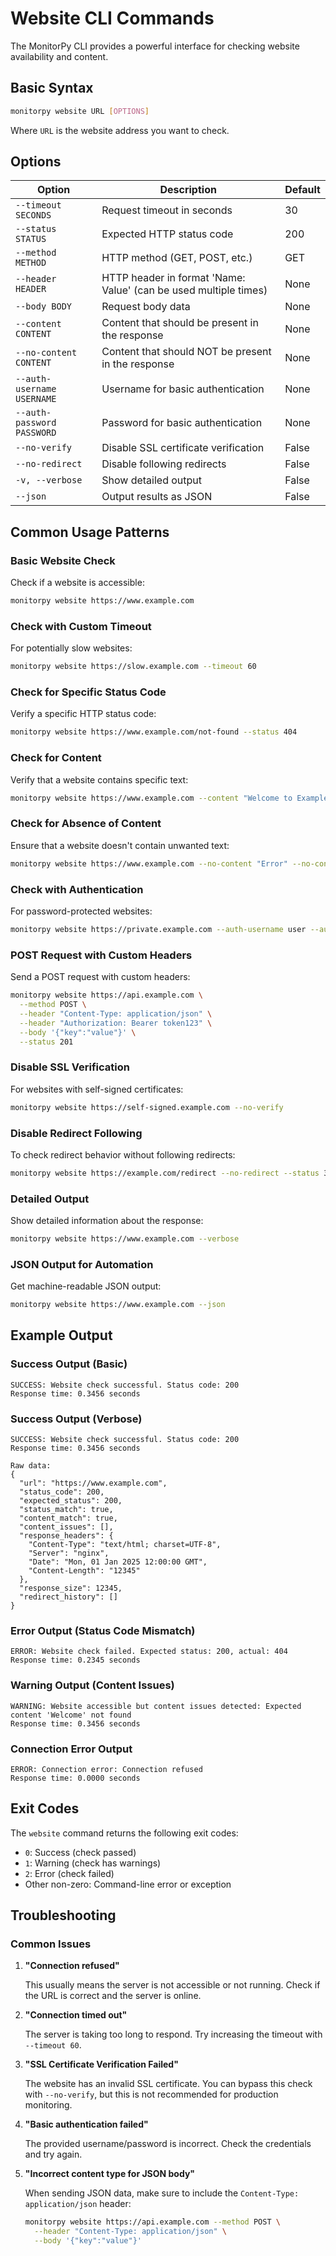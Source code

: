 # Website CLI Commands

The MonitorPy CLI provides a powerful interface for checking website availability and content.

## Basic Syntax

```bash
monitorpy website URL [OPTIONS]
```

Where `URL` is the website address you want to check.

## Options

| Option | Description | Default |
|--------|-------------|---------|
| `--timeout SECONDS` | Request timeout in seconds | 30 |
| `--status STATUS` | Expected HTTP status code | 200 |
| `--method METHOD` | HTTP method (GET, POST, etc.) | GET |
| `--header HEADER` | HTTP header in format 'Name: Value' (can be used multiple times) | None |
| `--body BODY` | Request body data | None |
| `--content CONTENT` | Content that should be present in the response | None |
| `--no-content CONTENT` | Content that should NOT be present in the response | None |
| `--auth-username USERNAME` | Username for basic authentication | None |
| `--auth-password PASSWORD` | Password for basic authentication | None |
| `--no-verify` | Disable SSL certificate verification | False |
| `--no-redirect` | Disable following redirects | False |
| `-v, --verbose` | Show detailed output | False |
| `--json` | Output results as JSON | False |

## Common Usage Patterns

### Basic Website Check

Check if a website is accessible:

```bash
monitorpy website https://www.example.com
```

### Check with Custom Timeout

For potentially slow websites:

```bash
monitorpy website https://slow.example.com --timeout 60
```

### Check for Specific Status Code

Verify a specific HTTP status code:

```bash
monitorpy website https://www.example.com/not-found --status 404
```

### Check for Content

Verify that a website contains specific text:

```bash
monitorpy website https://www.example.com --content "Welcome to Example"
```

### Check for Absence of Content

Ensure that a website doesn't contain unwanted text:

```bash
monitorpy website https://www.example.com --no-content "Error" --no-content "Page not found"
```

### Check with Authentication

For password-protected websites:

```bash
monitorpy website https://private.example.com --auth-username user --auth-password pass
```

### POST Request with Custom Headers

Send a POST request with custom headers:

```bash
monitorpy website https://api.example.com \
  --method POST \
  --header "Content-Type: application/json" \
  --header "Authorization: Bearer token123" \
  --body '{"key":"value"}' \
  --status 201
```

### Disable SSL Verification

For websites with self-signed certificates:

```bash
monitorpy website https://self-signed.example.com --no-verify
```

### Disable Redirect Following

To check redirect behavior without following redirects:

```bash
monitorpy website https://example.com/redirect --no-redirect --status 302
```

### Detailed Output

Show detailed information about the response:

```bash
monitorpy website https://www.example.com --verbose
```

### JSON Output for Automation

Get machine-readable JSON output:

```bash
monitorpy website https://www.example.com --json
```

## Example Output

### Success Output (Basic)

```
SUCCESS: Website check successful. Status code: 200
Response time: 0.3456 seconds
```

### Success Output (Verbose)

```
SUCCESS: Website check successful. Status code: 200
Response time: 0.3456 seconds

Raw data:
{
  "url": "https://www.example.com",
  "status_code": 200,
  "expected_status": 200,
  "status_match": true,
  "content_match": true,
  "content_issues": [],
  "response_headers": {
    "Content-Type": "text/html; charset=UTF-8",
    "Server": "nginx",
    "Date": "Mon, 01 Jan 2025 12:00:00 GMT",
    "Content-Length": "12345"
  },
  "response_size": 12345,
  "redirect_history": []
}
```

### Error Output (Status Code Mismatch)

```
ERROR: Website check failed. Expected status: 200, actual: 404
Response time: 0.2345 seconds
```

### Warning Output (Content Issues)

```
WARNING: Website accessible but content issues detected: Expected content 'Welcome' not found
Response time: 0.3456 seconds
```

### Connection Error Output

```
ERROR: Connection error: Connection refused
Response time: 0.0000 seconds
```

## Exit Codes

The `website` command returns the following exit codes:

- `0`: Success (check passed)
- `1`: Warning (check has warnings)
- `2`: Error (check failed)
- Other non-zero: Command-line error or exception

## Troubleshooting

### Common Issues

1. **"Connection refused"**
   
   This usually means the server is not accessible or not running. Check if the URL is correct and the server is online.

2. **"Connection timed out"**
   
   The server is taking too long to respond. Try increasing the timeout with `--timeout 60`.

3. **"SSL Certificate Verification Failed"**
   
   The website has an invalid SSL certificate. You can bypass this check with `--no-verify`, but this is not recommended for production monitoring.

4. **"Basic authentication failed"**
   
   The provided username/password is incorrect. Check the credentials and try again.

5. **"Incorrect content type for JSON body"**
   
   When sending JSON data, make sure to include the `Content-Type: application/json` header:
   
   ```bash
   monitorpy website https://api.example.com --method POST \
     --header "Content-Type: application/json" \
     --body '{"key":"value"}'
   ```